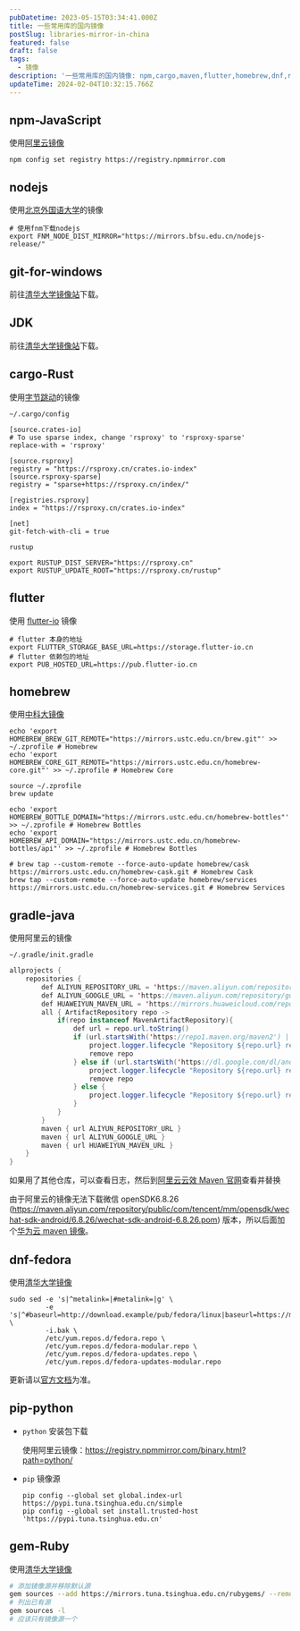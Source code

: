 ```yaml
---
pubDatetime: 2023-05-15T03:34:41.000Z
title: 一些常用库的国内镜像
postSlug: libraries-mirror-in-china
featured: false
draft: false
tags:
  - 镜像
description: '一些常用库的国内镜像: npm,cargo,maven,flutter,homebrew,dnf,ruby,pip'
updateTime: 2024-02-04T10:32:15.766Z
---
```


## npm-JavaScript

使用[阿里云镜像](https://npmmirror.com/)

```shell
npm config set registry https://registry.npmmirror.com
```

## nodejs

使用[北京外国语大学](https://mirrors.bfsu.edu.cn/help/nodejs-release/)的镜像

```shell
# 使用fnm下载nodejs
export FNM_NODE_DIST_MIRROR="https://mirrors.bfsu.edu.cn/nodejs-release/"
```

## git-for-windows

前往[清华大学镜像站](https://mirrors.tuna.tsinghua.edu.cn/github-release/git-for-windows/git/)下载。

## JDK

前往[清华大学镜像站](https://mirrors.tuna.tsinghua.edu.cn/Adoptium/)下载。

## cargo-Rust

使用[字节跳动](http://rsproxy.cn/)的镜像

`~/.cargo/config`

```shell
[source.crates-io]
# To use sparse index, change 'rsproxy' to 'rsproxy-sparse'
replace-with = 'rsproxy'

[source.rsproxy]
registry = "https://rsproxy.cn/crates.io-index"
[source.rsproxy-sparse]
registry = "sparse+https://rsproxy.cn/index/"

[registries.rsproxy]
index = "https://rsproxy.cn/crates.io-index"

[net]
git-fetch-with-cli = true
```

`rustup`

```shell
export RUSTUP_DIST_SERVER="https://rsproxy.cn"
export RUSTUP_UPDATE_ROOT="https://rsproxy.cn/rustup"
```

## flutter

使用 [flutter-io](https://flutter-io.cn/) 镜像

```shell
# flutter 本身的地址
export FLUTTER_STORAGE_BASE_URL=https://storage.flutter-io.cn
# flutter 依赖包的地址
export PUB_HOSTED_URL=https://pub.flutter-io.cn
```

## homebrew

使用[中科大镜像](https://mirrors.ustc.edu.cn/help/brew.git.html)

```shell
echo 'export HOMEBREW_BREW_GIT_REMOTE="https://mirrors.ustc.edu.cn/brew.git"' >> ~/.zprofile # Homebrew
echo 'export HOMEBREW_CORE_GIT_REMOTE="https://mirrors.ustc.edu.cn/homebrew-core.git"' >> ~/.zprofile # Homebrew Core

source ~/.zprofile
brew update

echo 'export HOMEBREW_BOTTLE_DOMAIN="https://mirrors.ustc.edu.cn/homebrew-bottles"' >> ~/.zprofile # Homebrew Bottles
echo 'export HOMEBREW_API_DOMAIN="https://mirrors.ustc.edu.cn/homebrew-bottles/api"' >> ~/.zprofile # Homebrew Bottles

# brew tap --custom-remote --force-auto-update homebrew/cask https://mirrors.ustc.edu.cn/homebrew-cask.git # Homebrew Cask
brew tap --custom-remote --force-auto-update homebrew/services https://mirrors.ustc.edu.cn/homebrew-services.git # Homebrew Services
```

## gradle-java

使用阿里云的镜像

`~/.gradle/init.gradle`

```java
allprojects {
    repositories {
        def ALIYUN_REPOSITORY_URL = 'https://maven.aliyun.com/repository/public'
        def ALIYUN_GOOGLE_URL = 'https://maven.aliyun.com/repository/google'
        def HUAWEIYUN_MAVEN_URL = 'https://mirrors.huaweicloud.com/repository/maven'
        all { ArtifactRepository repo ->
            if(repo instanceof MavenArtifactRepository){
                def url = repo.url.toString()
                if (url.startsWith('https://repo1.maven.org/maven2') || url.startsWith('https://jcenter.bintray.com') || url.startsWith('https://repo.maven.apache.org/maven2/')) {
                    project.logger.lifecycle "Repository ${repo.url} replaced by $ALIYUN_REPOSITORY_URL."
                    remove repo
                } else if (url.startsWith('https://dl.google.com/dl/android/maven2') || url.startsWith('https://maven.google.com')) {
                    project.logger.lifecycle "Repository ${repo.url} replaced by $ALIYUN_GOOGLE_URL."
                    remove repo
                } else {
                    project.logger.lifecycle "Repository ${repo.url} replaced by None."
                }
            }
        }
        maven { url ALIYUN_REPOSITORY_URL }
        maven { url ALIYUN_GOOGLE_URL }
        maven { url HUAWEIYUN_MAVEN_URL }
    }
}
```

如果用了其他仓库，可以查看日志，然后到[阿里云云效 Maven 官网](https://developer.aliyun.com/mvn/guide)查看并替换

由于阿里云的镜像无法下载微信 openSDK6.8.26 (<https://maven.aliyun.com/repository/public/com/tencent/mm/opensdk/wechat-sdk-android/6.8.26/wechat-sdk-android-6.8.26.pom>) 版本，所以后面加个[华为云 maven 镜像](https://mirrors.huaweicloud.com/mirrorDetail/5ea0025f2ab89b484a4dd5ce)。

## dnf-fedora

使用[清华大学镜像](https://mirrors.tuna.tsinghua.edu.cn/)

```shell
sudo sed -e 's|^metalink=|#metalink=|g' \
         -e 's|^#baseurl=http://download.example/pub/fedora/linux|baseurl=https://mirrors.tuna.tsinghua.edu.cn/fedora|g' \
         -i.bak \
         /etc/yum.repos.d/fedora.repo \
         /etc/yum.repos.d/fedora-modular.repo \
         /etc/yum.repos.d/fedora-updates.repo \
         /etc/yum.repos.d/fedora-updates-modular.repo
```

更新请以[官方文档](https://mirrors.tuna.tsinghua.edu.cn/help/fedora/)为准。

## pip-python

- `python` 安装包下载

  使用阿里云镜像：<https://registry.npmmirror.com/binary.html?path=python/>

- `pip` 镜像源

  ```shell
  pip config --global set global.index-url https://pypi.tuna.tsinghua.edu.cn/simple
  pip config --global set install.trusted-host 'https://pypi.tuna.tsinghua.edu.cn'
  ```

## gem-Ruby

使用[清华大学镜像](https://mirrors.tuna.tsinghua.edu.cn/help/rubygems/)

```bash
# 添加镜像源并移除默认源
gem sources --add https://mirrors.tuna.tsinghua.edu.cn/rubygems/ --remove https://rubygems.org/
# 列出已有源
gem sources -l
# 应该只有镜像源一个
```
